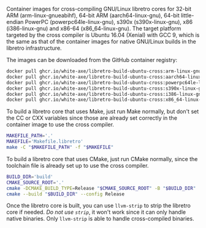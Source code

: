 Container images for cross-compiling GNU/Linux libretro cores for 32-bit ARM (arm-linux-gnueabihf), 64-bit ARM (aarch64-linux-gnu), 64-bit little-endian PowerPC (powerpc64le-linux-gnu), s390x (s390x-linux-gnu), x86 (i386-linux-gnu) and x86-64 (x86_64-linux-gnu). The target platform targeted by the cross compiler is Ubuntu 16.04 (Xenial) with GCC 9, which is the same as that of the container images for native GNU/Linux builds in the libretro infrastructure.

The images can be downloaded from the GitHub container registry:

```sh
docker pull ghcr.io/white-axe/libretro-build-ubuntu-cross:arm-linux-gnueabihf
docker pull ghcr.io/white-axe/libretro-build-ubuntu-cross:aarch64-linux-gnu
docker pull ghcr.io/white-axe/libretro-build-ubuntu-cross:powerpc64le-linux-gnu
docker pull ghcr.io/white-axe/libretro-build-ubuntu-cross:s390x-linux-gnu
docker pull ghcr.io/white-axe/libretro-build-ubuntu-cross:i386-linux-gnu
docker pull ghcr.io/white-axe/libretro-build-ubuntu-cross:x86_64-linux-gnu
```

To build a libretro core that uses Make, just run Make normally, but don't set the CC or CXX variables since those are already set correctly in the container image to use the cross compiler.

```sh
MAKEFILE_PATH='.'
MAKEFILE='Makefile.libretro'
make -C "$MAKEFILE_PATH" -f "$MAKEFILE"
```

To build a libretro core that uses CMake, just run CMake normally, since the toolchain file is already set up to use the cross compiler.

```sh
BUILD_DIR='build'
CMAKE_SOURCE_ROOT='.'
cmake -DCMAKE_BUILD_TYPE=Release "$CMAKE_SOURCE_ROOT" -B "$BUILD_DIR"
cmake --build "$BUILD_DIR" --config Release
```

Once the libretro core is built, you can use `llvm-strip` to strip the libretro core if needed. *Do not use `strip`*, it won't work since it can only handle native binaries. Only `llvm-strip` is able to handle cross-compiled binaries.
